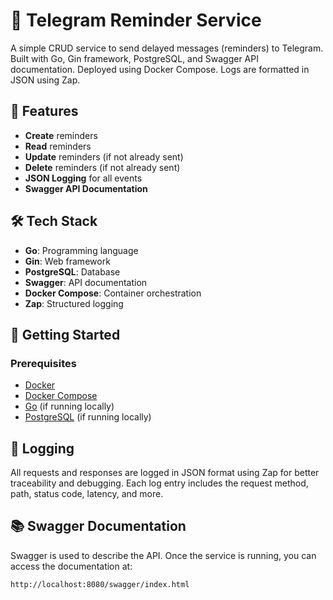 # 📅 Telegram Reminder Service

A simple CRUD service to send delayed messages (reminders) to Telegram. Built with Go, Gin framework, PostgreSQL, and Swagger API documentation. Deployed using Docker Compose. Logs are formatted in JSON using Zap.

## 🌟 Features

- **Create** reminders
- **Read** reminders
- **Update** reminders (if not already sent)
- **Delete** reminders (if not already sent)
- **JSON Logging** for all events
- **Swagger API Documentation**

## 🛠️ Tech Stack

- **Go**: Programming language
- **Gin**: Web framework
- **PostgreSQL**: Database
- **Swagger**: API documentation
- **Docker Compose**: Container orchestration
- **Zap**: Structured logging

## 🚀 Getting Started

### Prerequisites

- [Docker](https://www.docker.com/)
- [Docker Compose](https://docs.docker.com/compose/)
- [Go](https://golang.org/) (if running locally)
- [PostgreSQL](https://www.postgresql.org/) (if running locally)

## 📝 Logging
All requests and responses are logged in JSON format using Zap for better traceability and debugging. Each log entry includes the request method, path, status code, latency, and more.

## 📚 Swagger Documentation
Swagger is used to describe the API. Once the service is running, you can access the documentation at:
```sh
http://localhost:8080/swagger/index.html
```
